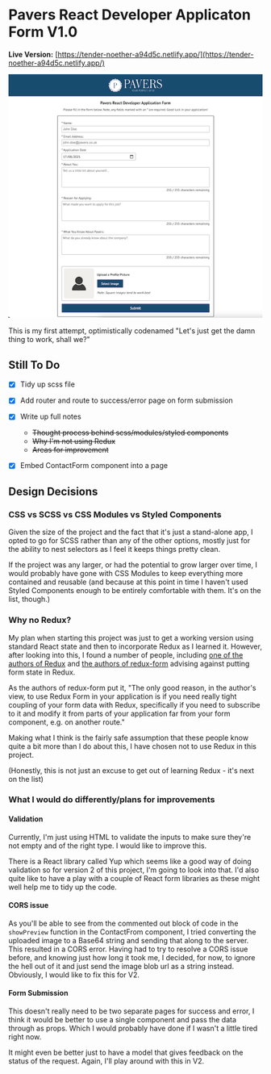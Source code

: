 # Pavers React Developer Applicaton Form V1.0

**Live Version:** [https://tender-noether-a94d5c.netlify.app/](https://tender-noether-a94d5c.netlify.app/)

![Cover Image](./cover.png)

This is my first attempt, optimistically codenamed "Let's just get the damn thing to work, shall we?"

## Still To Do

- [x] Tidy up scss file
- [x] Add router and route to success/error page on form submission
- [x] Write up full notes

  - ~~Thought process behind scss/modules/styled components~~
  - ~~Why I'm not using Redux~~
  - ~~Areas for improvement~~

- [x] Embed ContactForm component into a page

## Design Decisions

### CSS vs SCSS vs CSS Modules vs Styled Components

Given the size of the project and the fact that it's just a stand-alone app, I opted to go for SCSS rather than any of the other options, mostly just for the ability to nest selectors as I feel it keeps things pretty clean.

If the project was any larger, or had the potential to grow larger over time, I would probably have gone with CSS Modules to keep everything more contained and reusable (and because at this point in time I haven't used Styled Components enough to be entirely comfortable with them. It's on the list, though.)

### Why no Redux?

My plan when starting this project was just to get a working version using standard React state and then to incorporate Redux as I learned it. However, after looking into this, I found a number of people, including [one of the authors of Redux](https://github.com/reduxjs/redux/issues/1287#issuecomment-175351978) and [the authors of redux-form](https://github.com/redux-form/redux-form/#user-content-%EF%B8%8F-attention-%EF%B8%8F) advising against putting form state in Redux.

As the authors of redux-form put it, "The only good reason, in the author's view, to use Redux Form in your application is if you need really tight coupling of your form data with Redux, specifically if you need to subscribe to it and modify it from parts of your application far from your form component, e.g. on another route."

Making what I think is the fairly safe assumption that these people know quite a bit more than I do about this, I have chosen not to use Redux in this project.

(Honestly, this is not just an excuse to get out of learning Redux - it's next on the list)

### What I would do differently/plans for improvements

#### Validation

Currently, I'm just using HTML to validate the inputs to make sure they're not empty and of the right type. I would like to improve this.

There is a React library called Yup which seems like a good way of doing validation so for version 2 of this project, I'm going to look into that. I'd also quite like to have a play with a couple of React form libraries as these might well help me to tidy up the code.

#### CORS issue

As you'll be able to see from the commented out block of code in the `showPreview` function in the ContactFrom component, I tried converting the uploaded image to a Base64 string and sending that along to the server. This resulted in a CORS error. Having had to try to resolve a CORS issue before, and knowing just how long it took me, I decided, for now, to ignore the hell out of it and just send the image blob url as a string instead. Obviously, I would like to fix this for V2.

#### Form Submission

This doesn't really need to be two separate pages for success and error, I think it would be better to use a single component and pass the data through as props. Which I would probably have done if I wasn't a little tired right now.

It might even be better just to have a model that gives feedback on the status of the request. Again, I'll play around with this in V2.
